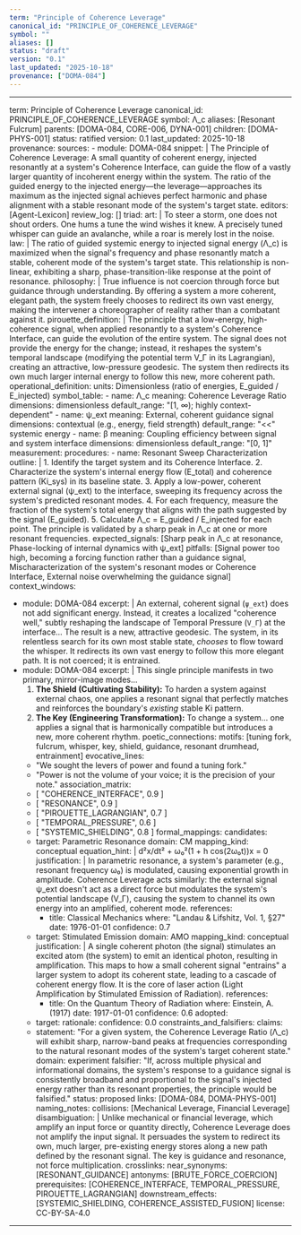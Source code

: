```yaml
---
term: "Principle of Coherence Leverage"
canonical_id: "PRINCIPLE_OF_COHERENCE_LEVERAGE"
symbol: ""
aliases: []
status: "draft"
version: "0.1"
last_updated: "2025-10-18"
provenance: ["DOMA-084"]
---
```


---
term: Principle of Coherence Leverage
canonical_id: PRINCIPLE_OF_COHERENCE_LEVERAGE
symbol: Λ_c
aliases: [Resonant Fulcrum]
parents: [DOMA-084, CORE-006, DYNA-001]
children: [DOMA-PHYS-001]
status: ratified
version: 0.1
last_updated: 2025-10-18
provenance:
  sources:
    - module: DOMA-084
      snippet: |
        The Principle of Coherence Leverage: A small quantity of coherent energy, injected resonantly at a system's Coherence Interface, can guide the flow of a vastly larger quantity of incoherent energy within the system. The ratio of the guided energy to the injected energy—the leverage—approaches its maximum as the injected signal achieves perfect harmonic and phase alignment with a stable resonant mode of the system's target state.
  editors: [Agent-Lexicon]
  review_log: []
triad:
  art: |
    To steer a storm, one does not shout orders. One hums a tune the wind wishes it knew. A precisely tuned whisper can guide an avalanche, while a roar is merely lost in the noise.
  law: |
    The ratio of guided systemic energy to injected signal energy (Λ_c) is maximized when the signal's frequency and phase resonantly match a stable, coherent mode of the system's target state. This relationship is non-linear, exhibiting a sharp, phase-transition-like response at the point of resonance.
  philosophy: |
    True influence is not coercion through force but guidance through understanding. By offering a system a more coherent, elegant path, the system freely chooses to redirect its own vast energy, making the intervener a choreographer of reality rather than a combatant against it.
pirouette_definition: |
  The principle that a low-energy, high-coherence signal, when applied resonantly to a system's Coherence Interface, can guide the evolution of the entire system. The signal does not provide the energy for the change; instead, it reshapes the system's temporal landscape (modifying the potential term V_Γ in its Lagrangian), creating an attractive, low-pressure geodesic. The system then redirects its own much larger internal energy to follow this new, more coherent path.
operational_definition:
  units: Dimensionless (ratio of energies, E_guided / E_injected)
  symbol_table:
    - name: Λ_c
      meaning: Coherence Leverage Ratio
      dimensions: dimensionless
      default_range: "[1, ∞); highly context-dependent"
    - name: ψ_ext
      meaning: External, coherent guidance signal
      dimensions: contextual (e.g., energy, field strength)
      default_range: "<<" systemic energy
    - name: β
      meaning: Coupling efficiency between signal and system interface
      dimensions: dimensionless
      default_range: "[0, 1]"
  measurement:
    procedures:
      - name: Resonant Sweep Characterization
        outline: |
          1. Identify the target system and its Coherence Interface.
          2. Characterize the system's internal energy flow (E_total) and coherence pattern (Ki_sys) in its baseline state.
          3. Apply a low-power, coherent external signal (ψ_ext) to the interface, sweeping its frequency across the system's predicted resonant modes.
          4. For each frequency, measure the fraction of the system's total energy that aligns with the path suggested by the signal (E_guided).
          5. Calculate Λ_c = E_guided / E_injected for each point. The principle is validated by a sharp peak in Λ_c at one or more resonant frequencies.
        expected_signals: [Sharp peak in Λ_c at resonance, Phase-locking of internal dynamics with ψ_ext]
        pitfalls: [Signal power too high, becoming a forcing function rather than a guidance signal, Mischaracterization of the system's resonant modes or Coherence Interface, External noise overwhelming the guidance signal]
context_windows:
  - module: DOMA-084
    excerpt: |
      An external, coherent signal (`ψ_ext`) does not add significant energy. Instead, it creates a localized "coherence well," subtly reshaping the landscape of Temporal Pressure (`V_Γ`) at the interface... The result is a new, attractive geodesic. The system, in its relentless search for its own most stable state, *chooses* to flow toward the whisper. It redirects its own vast energy to follow this more elegant path. It is not coerced; it is entrained.
  - module: DOMA-084
    excerpt: |
      This single principle manifests in two primary, mirror-image modes...
      1. **The Shield (Cultivating Stability):** To harden a system against external chaos, one applies a resonant signal that perfectly matches and reinforces the boundary's *existing* stable Ki pattern.
      2. **The Key (Engineering Transformation):** To change a system... one applies a signal that is harmonically compatible but introduces a new, more coherent rhythm.
poetic_connections:
  motifs: [tuning fork, fulcrum, whisper, key, shield, guidance, resonant drumhead, entrainment]
  evocative_lines:
    - "We sought the levers of power and found a tuning fork."
    - "Power is not the volume of your voice; it is the precision of your note."
  association_matrix:
    - [ "COHERENCE_INTERFACE", 0.9 ]
    - [ "RESONANCE", 0.9 ]
    - [ "PIROUETTE_LAGRANGIAN", 0.7 ]
    - [ "TEMPORAL_PRESSURE", 0.6 ]
    - [ "SYSTEMIC_SHIELDING", 0.8 ]
formal_mappings:
  candidates:
    - target: Parametric Resonance
      domain: CM
      mapping_kind: conceptual
      equation_hint: |
        d²x/dt² + ω₀²(1 + h cos(2ω₀t))x = 0
      justification: |
        In parametric resonance, a system's parameter (e.g., resonant frequency ω₀) is modulated, causing exponential growth in amplitude. Coherence Leverage acts similarly: the external signal ψ_ext doesn't act as a direct force but modulates the system's potential landscape (V_Γ), causing the system to channel its own energy into an amplified, coherent mode.
      references:
        - title: Classical Mechanics
          where: "Landau & Lifshitz, Vol. 1, §27"
          date: 1976-01-01
      confidence: 0.7
    - target: Stimulated Emission
      domain: AMO
      mapping_kind: conceptual
      justification: |
        A single coherent photon (the signal) stimulates an excited atom (the system) to emit an identical photon, resulting in amplification. This maps to how a small coherent signal "entrains" a larger system to adopt its coherent state, leading to a cascade of coherent energy flow. It is the core of laser action (Light Amplification by Stimulated Emission of Radiation).
      references:
        - title: On the Quantum Theory of Radiation
          where: Einstein, A. (1917)
          date: 1917-01-01
      confidence: 0.6
  adopted:
    - target:
      rationale:
      confidence: 0.0
constraints_and_falsifiers:
  claims:
    - statement: "For a given system, the Coherence Leverage Ratio (Λ_c) will exhibit sharp, narrow-band peaks at frequencies corresponding to the natural resonant modes of the system's target coherent state."
      domain: experiment
      falsifier: "If, across multiple physical and informational domains, the system's response to a guidance signal is consistently broadband and proportional to the signal's injected energy rather than its resonant properties, the principle would be falsified."
      status: proposed
      links: [DOMA-084, DOMA-PHYS-001]
naming_notes:
  collisions: [Mechanical Leverage, Financial Leverage]
  disambiguation: |
    Unlike mechanical or financial leverage, which amplify an input force or quantity directly, Coherence Leverage does not amplify the input signal. It persuades the system to redirect its own, much larger, pre-existing energy stores along a new path defined by the resonant signal. The key is guidance and resonance, not force multiplication.
crosslinks:
  near_synonyms: [RESONANT_GUIDANCE]
  antonyms: [BRUTE_FORCE_COERCION]
  prerequisites: [COHERENCE_INTERFACE, TEMPORAL_PRESSURE, PIROUETTE_LAGRANGIAN]
  downstream_effects: [SYSTEMIC_SHIELDING, COHERENCE_ASSISTED_FUSION]
license: CC-BY-SA-4.0
---